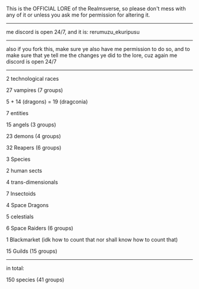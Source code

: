 This is the OFFICIAL LORE of the Realmsverse, so please don't mess with any of it or unless you ask me for permission for altering it.
***
me discord is open 24/7, and it is: rerumuzu_ekuripusu
***
also if you fork this, make sure ye also have me permission to do so, and to make sure that ye tell me the changes ye did to the lore, cuz again me discord is open 24/7

***
2 technological races

27 vampires (7 groups)

5 + 14 (dragons) = 19 (dragconia)

7 entities

15 angels (3 groups)

23 demons (4 groups)

32 Reapers (6 groups)

3 Species

2 human sects

4 trans-dimensionals

7 Insectoids

4 Space Dragons

5 celestials

6 Space Raiders (6 groups)

1 Blackmarket (idk how to count that nor shall know how to count that)

15 Guilds (15 groups)

***

in total:


150 species (41 groups)
